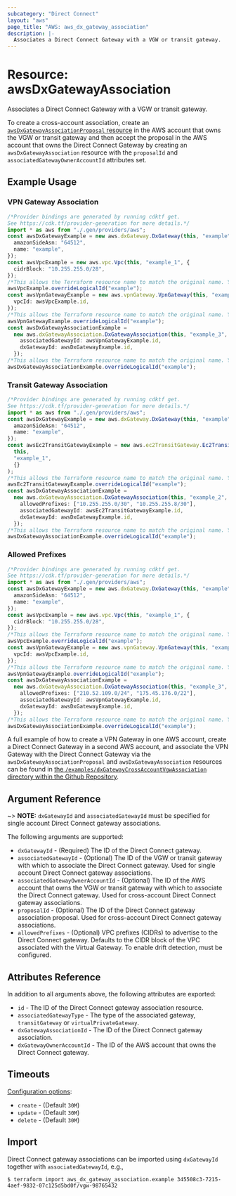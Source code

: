 ```yaml
---
subcategory: "Direct Connect"
layout: "aws"
page_title: "AWS: aws_dx_gateway_association"
description: |-
  Associates a Direct Connect Gateway with a VGW or transit gateway.
---
```


# Resource: awsDxGatewayAssociation

Associates a Direct Connect Gateway with a VGW or transit gateway.

To create a cross-account association, create an [`awsDxGatewayAssociationProposal` resource](/docs/providers/aws/r/dx_gateway_association_proposal.html)
in the AWS account that owns the VGW or transit gateway and then accept the proposal in the AWS account that owns the Direct Connect Gateway
by creating an `awsDxGatewayAssociation` resource with the `proposalId` and `associatedGatewayOwnerAccountId` attributes set.

## Example Usage

### VPN Gateway Association

```typescript
/*Provider bindings are generated by running cdktf get.
See https://cdk.tf/provider-generation for more details.*/
import * as aws from "./.gen/providers/aws";
const awsDxGatewayExample = new aws.dxGateway.DxGateway(this, "example", {
  amazonSideAsn: "64512",
  name: "example",
});
const awsVpcExample = new aws.vpc.Vpc(this, "example_1", {
  cidrBlock: "10.255.255.0/28",
});
/*This allows the Terraform resource name to match the original name. You can remove the call if you don't need them to match.*/
awsVpcExample.overrideLogicalId("example");
const awsVpnGatewayExample = new aws.vpnGateway.VpnGateway(this, "example_2", {
  vpcId: awsVpcExample.id,
});
/*This allows the Terraform resource name to match the original name. You can remove the call if you don't need them to match.*/
awsVpnGatewayExample.overrideLogicalId("example");
const awsDxGatewayAssociationExample =
  new aws.dxGatewayAssociation.DxGatewayAssociation(this, "example_3", {
    associatedGatewayId: awsVpnGatewayExample.id,
    dxGatewayId: awsDxGatewayExample.id,
  });
/*This allows the Terraform resource name to match the original name. You can remove the call if you don't need them to match.*/
awsDxGatewayAssociationExample.overrideLogicalId("example");

```

### Transit Gateway Association

```typescript
/*Provider bindings are generated by running cdktf get.
See https://cdk.tf/provider-generation for more details.*/
import * as aws from "./.gen/providers/aws";
const awsDxGatewayExample = new aws.dxGateway.DxGateway(this, "example", {
  amazonSideAsn: "64512",
  name: "example",
});
const awsEc2TransitGatewayExample = new aws.ec2TransitGateway.Ec2TransitGateway(
  this,
  "example_1",
  {}
);
/*This allows the Terraform resource name to match the original name. You can remove the call if you don't need them to match.*/
awsEc2TransitGatewayExample.overrideLogicalId("example");
const awsDxGatewayAssociationExample =
  new aws.dxGatewayAssociation.DxGatewayAssociation(this, "example_2", {
    allowedPrefixes: ["10.255.255.0/30", "10.255.255.8/30"],
    associatedGatewayId: awsEc2TransitGatewayExample.id,
    dxGatewayId: awsDxGatewayExample.id,
  });
/*This allows the Terraform resource name to match the original name. You can remove the call if you don't need them to match.*/
awsDxGatewayAssociationExample.overrideLogicalId("example");

```

### Allowed Prefixes

```typescript
/*Provider bindings are generated by running cdktf get.
See https://cdk.tf/provider-generation for more details.*/
import * as aws from "./.gen/providers/aws";
const awsDxGatewayExample = new aws.dxGateway.DxGateway(this, "example", {
  amazonSideAsn: "64512",
  name: "example",
});
const awsVpcExample = new aws.vpc.Vpc(this, "example_1", {
  cidrBlock: "10.255.255.0/28",
});
/*This allows the Terraform resource name to match the original name. You can remove the call if you don't need them to match.*/
awsVpcExample.overrideLogicalId("example");
const awsVpnGatewayExample = new aws.vpnGateway.VpnGateway(this, "example_2", {
  vpcId: awsVpcExample.id,
});
/*This allows the Terraform resource name to match the original name. You can remove the call if you don't need them to match.*/
awsVpnGatewayExample.overrideLogicalId("example");
const awsDxGatewayAssociationExample =
  new aws.dxGatewayAssociation.DxGatewayAssociation(this, "example_3", {
    allowedPrefixes: ["210.52.109.0/24", "175.45.176.0/22"],
    associatedGatewayId: awsVpnGatewayExample.id,
    dxGatewayId: awsDxGatewayExample.id,
  });
/*This allows the Terraform resource name to match the original name. You can remove the call if you don't need them to match.*/
awsDxGatewayAssociationExample.overrideLogicalId("example");

```

A full example of how to create a VPN Gateway in one AWS account, create a Direct Connect Gateway in a second AWS account, and associate the VPN Gateway with the Direct Connect Gateway via the `awsDxGatewayAssociationProposal` and `awsDxGatewayAssociation` resources can be found in [the `/examples/dxGatewayCrossAccountVgwAssociation` directory within the Github Repository](https://github.com/hashicorp/terraform-provider-aws/tree/main/examples/dx-gateway-cross-account-vgw-association).

## Argument Reference

\~> **NOTE:** `dxGatewayId` and `associatedGatewayId` must be specified for single account Direct Connect gateway associations.

The following arguments are supported:

* `dxGatewayId` - (Required) The ID of the Direct Connect gateway.
* `associatedGatewayId` - (Optional) The ID of the VGW or transit gateway with which to associate the Direct Connect gateway.
  Used for single account Direct Connect gateway associations.
* `associatedGatewayOwnerAccountId` - (Optional) The ID of the AWS account that owns the VGW or transit gateway with which to associate the Direct Connect gateway.
  Used for cross-account Direct Connect gateway associations.
* `proposalId` - (Optional) The ID of the Direct Connect gateway association proposal.
  Used for cross-account Direct Connect gateway associations.
* `allowedPrefixes` - (Optional) VPC prefixes (CIDRs) to advertise to the Direct Connect gateway. Defaults to the CIDR block of the VPC associated with the Virtual Gateway. To enable drift detection, must be configured.

## Attributes Reference

In addition to all arguments above, the following attributes are exported:

* `id` - The ID of the Direct Connect gateway association resource.
* `associatedGatewayType` - The type of the associated gateway, `transitGateway` or `virtualPrivateGateway`.
* `dxGatewayAssociationId` - The ID of the Direct Connect gateway association.
* `dxGatewayOwnerAccountId` - The ID of the AWS account that owns the Direct Connect gateway.

## Timeouts

[Configuration options](https://developer.hashicorp.com/terraform/language/resources/syntax#operation-timeouts):

* `create` - (Default `30M`)
* `update` - (Default `30M`)
* `delete` - (Default `30M`)

## Import

Direct Connect gateway associations can be imported using `dxGatewayId` together with `associatedGatewayId`,
e.g.,

```console
$ terraform import aws_dx_gateway_association.example 345508c3-7215-4aef-9832-07c125d5bd0f/vgw-98765432
```
